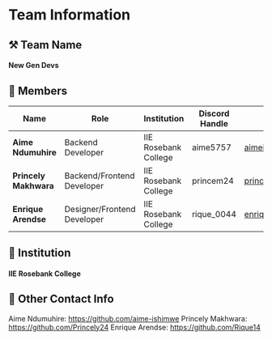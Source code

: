 # Team Information

## ⚒️ Team Name
#### **New Gen Devs**

## 👥 Members
| Name     | Role                | Institution           | Discord Handle    | Email |
|----------|---------------------|-----------------------|-------------------|-------------|
| **Aime Ndumuhire**   | Backend Developer   | IIE Rosebank College | aime5757 | <aimeishimwe9@gmail.com> |
| **Princely Makhwara**   | Backend/Frontend Developer  | IIE Rosebank College | princem24 | <princelymakhwara@gmail.com> |
| **Enrique Arendse**   | Designer/Frontend Developer | IIE Rosebank College | rique_0044 | <enriquearendse031@gmail.com> |

## 🏫 Institution
#### **IIE Rosebank College**

## 📧 Other Contact Info
Aime Ndumuhire: https://github.com/aime-ishimwe
Princely Makhwara: https://github.com/Princely24
Enrique Arendse: https://github.com/Rique14
